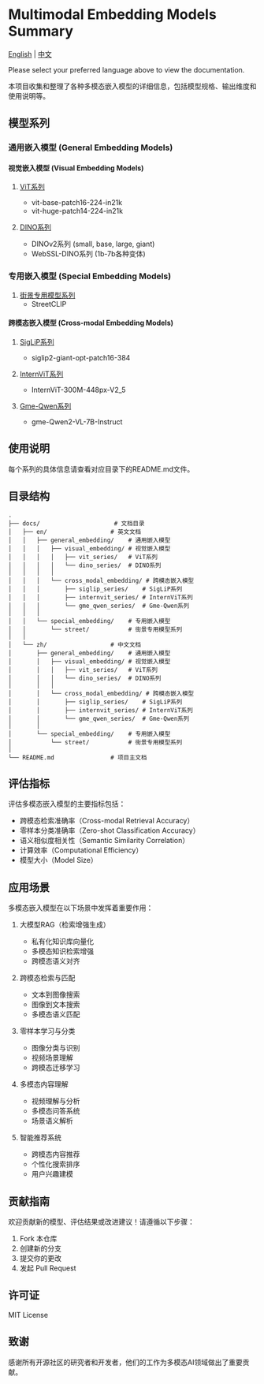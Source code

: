 # Multimodal Embedding Models Summary

[English](docs/en/README.md) | [中文](docs/zh/README.md)

Please select your preferred language above to view the documentation.

本项目收集和整理了各种多模态嵌入模型的详细信息，包括模型规格、输出维度和使用说明等。

## 模型系列

### 通用嵌入模型 (General Embedding Models)

#### 视觉嵌入模型 (Visual Embedding Models)
1. [ViT系列](docs/en/general_embedding/visual_embedding/vit_series/README.md)
   - vit-base-patch16-224-in21k
   - vit-huge-patch14-224-in21k

2. [DINO系列](docs/en/general_embedding/visual_embedding/dino_series/README.md)
   - DINOv2系列 (small, base, large, giant)
   - WebSSL-DINO系列 (1b-7b各种变体)

### 专用嵌入模型 (Special Embedding Models)
1. [街景专用模型系列](docs/en/special_embedding/street/README.md)
   - StreetCLIP

#### 跨模态嵌入模型 (Cross-modal Embedding Models)
1. [SigLiP系列](docs/en/general_embedding/cross_modal_embedding/siglip_series/README.md)
   - siglip2-giant-opt-patch16-384

2. [InternViT系列](docs/en/general_embedding/cross_modal_embedding/internvit_series/README.md)
   - InternViT-300M-448px-V2_5

3. [Gme-Qwen系列](docs/en/general_embedding/cross_modal_embedding/gme_qwen_series/README.md)
   - gme-Qwen2-VL-7B-Instruct

## 使用说明

每个系列的具体信息请查看对应目录下的README.md文件。

## 目录结构

```
.
├── docs/                     # 文档目录
│   ├── en/                  # 英文文档
│   │   ├── general_embedding/    # 通用嵌入模型
│   │   │   ├── visual_embedding/ # 视觉嵌入模型
│   │   │   │   ├── vit_series/   # ViT系列
│   │   │   │   └── dino_series/  # DINO系列
│   │   │   │
│   │   │   └── cross_modal_embedding/ # 跨模态嵌入模型
│   │   │       ├── siglip_series/    # SigLiP系列
│   │   │       ├── internvit_series/ # InternViT系列
│   │   │       └── gme_qwen_series/  # Gme-Qwen系列
│   │   │
│   │   └── special_embedding/    # 专用嵌入模型
│   │       └── street/           # 街景专用模型系列
│   │
│   └── zh/                  # 中文文档
│       ├── general_embedding/    # 通用嵌入模型
│       │   ├── visual_embedding/ # 视觉嵌入模型
│       │   │   ├── vit_series/   # ViT系列
│       │   │   └── dino_series/  # DINO系列
│       │   │
│       │   └── cross_modal_embedding/ # 跨模态嵌入模型
│       │       ├── siglip_series/    # SigLiP系列
│       │       ├── internvit_series/ # InternViT系列
│       │       └── gme_qwen_series/  # Gme-Qwen系列
│       │
│       └── special_embedding/    # 专用嵌入模型
│           └── street/           # 街景专用模型系列
│
└── README.md                # 项目主文档
```

## 评估指标

评估多模态嵌入模型的主要指标包括：

- 跨模态检索准确率（Cross-modal Retrieval Accuracy）
- 零样本分类准确率（Zero-shot Classification Accuracy）
- 语义相似度相关性（Semantic Similarity Correlation）
- 计算效率（Computational Efficiency）
- 模型大小（Model Size）

## 应用场景

多模态嵌入模型在以下场景中发挥着重要作用：

1. 大模型RAG（检索增强生成）
   - 私有化知识库向量化
   - 多模态知识检索增强
   - 跨模态语义对齐

2. 跨模态检索与匹配
   - 文本到图像搜索
   - 图像到文本搜索
   - 多模态语义匹配

3. 零样本学习与分类
   - 图像分类与识别
   - 视频场景理解
   - 跨模态迁移学习

4. 多模态内容理解
   - 视频理解与分析
   - 多模态问答系统
   - 场景语义解析

5. 智能推荐系统
   - 跨模态内容推荐
   - 个性化搜索排序
   - 用户兴趣建模

## 贡献指南

欢迎贡献新的模型、评估结果或改进建议！请遵循以下步骤：

1. Fork 本仓库
2. 创建新的分支
3. 提交你的更改
4. 发起 Pull Request

## 许可证

MIT License

## 致谢

感谢所有开源社区的研究者和开发者，他们的工作为多模态AI领域做出了重要贡献。 